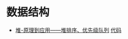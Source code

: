 # 数据结构
- <a href="https://github.com/Chang-LeHung/algorithm/blob/main/datastructure/heap/heap.md">堆-原理到应用——堆排序、优先级队列</a>   [代码](./heap/heap.cpp)
